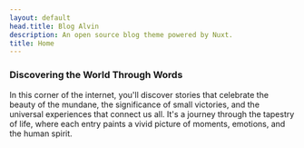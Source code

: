 ```yaml
---
layout: default
head.title: Blog Alvin
description: An open source blog theme powered by Nuxt.
title: Home
---
```


### Discovering the World Through Words

In this corner of the internet, you'll discover stories that celebrate the beauty of the mundane, the significance of small victories, and the universal experiences that connect us all. It's a journey through the tapestry of life, where each entry paints a vivid picture of moments, emotions, and the human spirit.